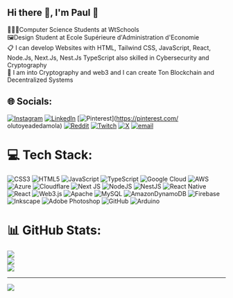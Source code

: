 ## Hi there 👋, I'm Paul 👾<br>

👩🏽‍💻Computer Science Students at WtSchools<br>
🖼Design Student at Ecole Supérieure d'Administration d'Economie<br>
📋 I can develop Websites with HTML, Tailwind CSS, JavaScript, React, Node.Js, Next.Js, Nest.Js TypeScript also skilled in Cybersecurity and Cryptography<br>
🧱 I am into Cryptography and web3 and I can create Ton Blockchain and Decentralized Systems


## 🌐 Socials:
[![Instagram](https://img.shields.io/badge/Instagram-%23E4405F.svg?logo=Instagram&logoColor=white)](https://instagram.com/i_am_ultimate_official) [![LinkedIn](https://img.shields.io/badge/LinkedIn-%230077B5.svg?logo=linkedin&logoColor=white)](https://linkedin.com/in/jinx-guzzman-201831335) [![Pinterest](https://img.shields.io/badge/Pinterest-%23E60023.svg?logo=Pinterest&logoColor=white)](https://pinterest.com/ olutoyeadedamola) [![Reddit](https://img.shields.io/badge/Reddit-%23FF4500.svg?logo=Reddit&logoColor=white)](https://reddit.com/user/i_am_ultimate_100) [![Twitch](https://img.shields.io/badge/Twitch-%239146FF.svg?logo=Twitch&logoColor=white)](https://twitch.tv/i_am_ultimate_100) [![X](https://img.shields.io/badge/X-black.svg?logo=X&logoColor=white)](https://x.com/I_am_Olutoye) [![email](https://img.shields.io/badge/Email-D14836?logo=gmail&logoColor=white)](mailto:olutoyeadeda) 

# 💻 Tech Stack:
![CSS3](https://img.shields.io/badge/css3-%231572B6.svg?style=flat&logo=css3&logoColor=white) ![HTML5](https://img.shields.io/badge/html5-%23E34F26.svg?style=flat&logo=html5&logoColor=white) ![JavaScript](https://img.shields.io/badge/javascript-%23323330.svg?style=flat&logo=javascript&logoColor=%23F7DF1E) ![TypeScript](https://img.shields.io/badge/typescript-%23007ACC.svg?style=flat&logo=typescript&logoColor=white) ![Google Cloud](https://img.shields.io/badge/GoogleCloud-%234285F4.svg?style=flat&logo=google-cloud&logoColor=white) ![AWS](https://img.shields.io/badge/AWS-%23FF9900.svg?style=flat&logo=amazon-aws&logoColor=white) ![Azure](https://img.shields.io/badge/azure-%230072C6.svg?style=flat&logo=microsoftazure&logoColor=white) ![Cloudflare](https://img.shields.io/badge/Cloudflare-F38020?style=flat&logo=Cloudflare&logoColor=white) ![Next JS](https://img.shields.io/badge/Next-black?style=flat&logo=next.js&logoColor=white) ![NodeJS](https://img.shields.io/badge/node.js-6DA55F?style=flat&logo=node.js&logoColor=white) ![NestJS](https://img.shields.io/badge/nestjs-%23E0234E.svg?style=flat&logo=nestjs&logoColor=white) ![React Native](https://img.shields.io/badge/react_native-%2320232a.svg?style=flat&logo=react&logoColor=%2361DAFB) ![React](https://img.shields.io/badge/react-%2320232a.svg?style=flat&logo=react&logoColor=%2361DAFB) ![Web3.js](https://img.shields.io/badge/web3.js-F16822?style=flat&logo=web3.js&logoColor=white) ![Apache](https://img.shields.io/badge/apache-%23D42029.svg?style=flat&logo=apache&logoColor=white) ![MySQL](https://img.shields.io/badge/mysql-4479A1.svg?style=flat&logo=mysql&logoColor=white) ![AmazonDynamoDB](https://img.shields.io/badge/Amazon%20DynamoDB-4053D6?style=flat&logo=Amazon%20DynamoDB&logoColor=white) ![Firebase](https://img.shields.io/badge/firebase-a08021?style=flat&logo=firebase&logoColor=ffcd34) ![Inkscape](https://img.shields.io/badge/Inkscape-e0e0e0?style=flat&logo=inkscape&logoColor=080A13) ![Adobe Photoshop](https://img.shields.io/badge/adobe%20photoshop-%2331A8FF.svg?style=flat&logo=adobe%20photoshop&logoColor=white) ![GitHub](https://img.shields.io/badge/github-%23121011.svg?style=flat&logo=github&logoColor=white) ![Arduino](https://img.shields.io/badge/-Arduino-00979D?style=flat&logo=Arduino&logoColor=white)
# 📊 GitHub Stats:
![](https://github-readme-stats.vercel.app/api?username=Ultimate-100-creator&theme=tokyonight&hide_border=false&include_all_commits=true&count_private=false)<br/>
![](https://nirzak-streak-stats.vercel.app/?user=Ultimate-100-creator&theme=tokyonight&hide_border=false)<br/>
![](https://github-readme-stats.vercel.app/api/top-langs/?username=Ultimate-100-creator&theme=tokyonight&hide_border=false&include_all_commits=true&count_private=false&layout=compact)

---
[![](https://visitcount.itsvg.in/api?id=Ultimate-100-creator&icon=0&color=0)](https://visitcount.itsvg.in)

<!-- Proudly created with GPRM ( https://gprm.itsvg.in ) -->
